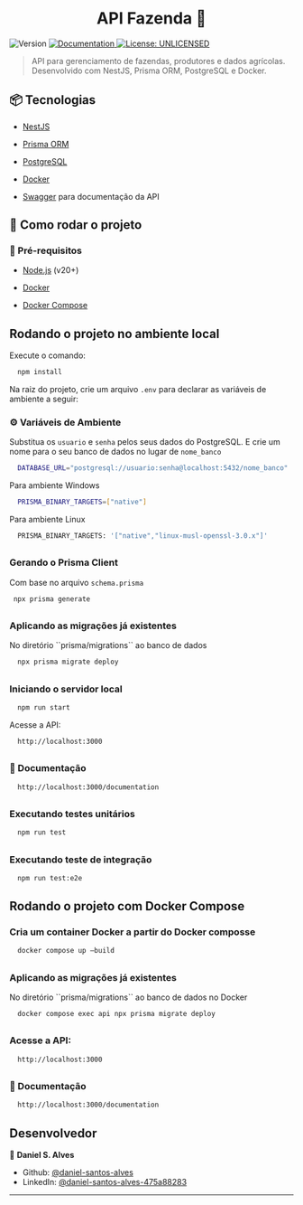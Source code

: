 <h1 align="center">API Fazenda 🐄</h1>
<p>
  <img alt="Version" src="https://img.shields.io/badge/version-0.0.1-blue.svg?cacheSeconds=2592000" />
  <a href="localhost:3000/documentation" target="_blank">
    <img alt="Documentation" src="https://img.shields.io/badge/documentation-yes-brightgreen.svg" />
  </a>
  <a href="#" target="_blank">
    <img alt="License: UNLICENSED" src="https://img.shields.io/badge/License-UNLICENSED-yellow.svg" />
  </a>
</p>

> API para gerenciamento de fazendas, produtores e dados agrícolas. Desenvolvido com NestJS, Prisma ORM, PostgreSQL e Docker.

<h2>📦 Tecnologias</h2>

<ul>
  <li>
    <a href="https://nestjs.com/" target="_blank">
      <p>NestJS</p>
    </a>
  </li>
  <li>
    <a href="https://www.prisma.io/" target="_blank">
      <p>Prisma ORM</p>
    </a>
  </li>
  <li>
    <a href="https://www.postgresql.org/" target="_blank">
      <p>PostgreSQL</p>
    </a>
  </li>
  <li>
    <a href="https://www.docker.com/" target="_blank">
      <p>Docker</p>
    </a>
  </li>
  <li>
      <p><a href="https://www.docker.com/" target="_blank" >Swagger</a> para documentação da API</p>
  </li>
</ul>
<h2>🚀 Como rodar o projeto</h2>
<h3>🔧 Pré-requisitos</h3>
<ul>
  <li>
      <p><a href="" target="_blank">Node.js</a> (v20+)</p>
  </li>
  <li>
    <a href="https://www.docker.com/" target="_blank">
      <p>Docker</p>
    </a>
  </li>
  <li>
    <a href="https://docs.docker.com/compose/" target="_blank">
      <p>Docker Compose</p>
    </a>
  </li>
</ul>

<h2>Rodando o projeto no ambiente local</h2>

Execute o comando: 
  ```sh
    npm install
  ```

Na raiz do projeto, crie um arquivo ``.env`` para declarar as variáveis de ambiente a seguir:
<h3>⚙️ Variáveis de Ambiente</h3>

Substitua os ``usuario`` e ``senha`` pelos seus dados do PostgreSQL. E crie um nome para o seu banco de dados no lugar de ``nome_banco`` 
  ```sh
    DATABASE_URL="postgresql://usuario:senha@localhost:5432/nome_banco"
  ```

Para ambiente Windows
  ```sh
    PRISMA_BINARY_TARGETS=["native"]
  ```

Para ambiente Linux
  ```sh
    PRISMA_BINARY_TARGETS: '["native","linux-musl-openssl-3.0.x"]'
  ```
##
<h3>Gerando o Prisma Client</h3>

 Com base no arquivo ``schema.prisma``

   ```sh
    npx prisma generate
   ```
##
<h3>Aplicando as migrações já existentes</h3>
No diretório ``prisma/migrations`` ao banco de dados

  ```sh
    npx prisma migrate deploy
  ```
##
<h3>Iniciando o servidor local</h3>

  ```sh
    npm run start
  ```
Acesse a API:

  ```sh
    http://localhost:3000
  ```
##
<h3>📑 Documentação</h3>
  
  ```sh
    http://localhost:3000/documentation
  ```
##
<h3>Executando testes unitários</h3>

  ```sh
    npm run test
  ```
##
<h3>Executando teste de integração</h3>

  ```sh
    npm run test:e2e
  ```


<h2>Rodando o projeto com Docker Compose</h2>

<h3>Cria um container Docker a partir do Docker composse</h3>

  ```sh
    docker compose up –build 
  ```

##
<h3>Aplicando as migrações já existentes</h3>
No diretório ``prisma/migrations`` ao banco de dados no Docker

  ```sh
    docker compose exec api npx prisma migrate deploy
  ```
##
<h3>Acesse a API:</h3>

  ```sh
    http://localhost:3000
  ```
##
<h3>📑 Documentação</h3>
  
  ```sh
    http://localhost:3000/documentation
  ```


## Desenvolvedor

👤 **Daniel S. Alves**

* Github: [@daniel-santos-alves](https://github.com/daniel-santos-alves)
* LinkedIn: [@daniel-santos-alves-475a88283](https://linkedin.com/in/daniel-santos-alves-475a88283)

***

